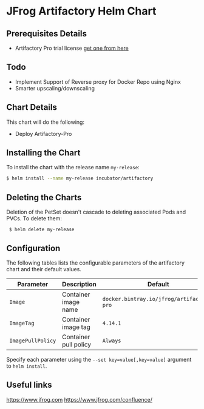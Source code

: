 # JFrog Artifactory Helm Chart

## Prerequisites Details

* Artifactory Pro trial license [get one from here](https://www.jfrog.com/artifactory/free-trial/)

## Todo

* Implement Support of Reverse proxy for Docker Repo using Nginx
* Smarter upscaling/downscaling

## Chart Details
This chart will do the following:

* Deploy Artifactory-Pro

## Installing the Chart

To install the chart with the release name `my-release`:

```bash
$ helm install --name my-release incubator/artifactory
```

## Deleting the Charts

Deletion of the PetSet doesn't cascade to deleting associated Pods and PVCs. To delete them:

```
 $ helm delete my-release
```

## Configuration

The following tables lists the configurable parameters of the artifactory chart and their default values.

|         Parameter         |           Description             |                         Default                          |
|---------------------------|-----------------------------------|----------------------------------------------------------|
| `Image`                   | Container image name              | `docker.bintray.io/jfrog/artifactory-pro`                |
| `ImageTag`                | Container image tag               | `4.14.1`                                                 |
| `ImagePullPolicy`         | Container pull policy             | `Always`                                                 |

Specify each parameter using the `--set key=value[,key=value]` argument to `helm install`.


## Useful links
https://www.jfrog.com
https://www.jfrog.com/confluence/